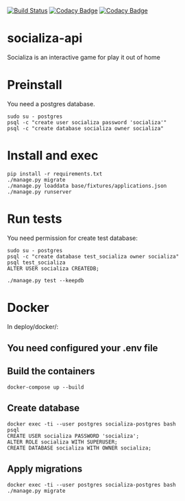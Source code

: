 [![Build Status](https://travis-ci.org/wadobo/socializa-api.svg?branch=master)](https://travis-ci.org/wadobo/socializa-api) [![Codacy Badge](https://api.codacy.com/project/badge/Grade/9f6c22fb121f4dbbaecfa069e69435b4)](https://www.codacy.com/app/Wadobo/socializa-api?utm_source=github.com&utm_medium=referral&utm_content=wadobo/socializa-api&utm_campaign=badger) [![Codacy Badge](https://api.codacy.com/project/badge/Coverage/15223f974b0a409fb4bb858f1192b185)](https://www.codacy.com/app/Wadobo/socializa-api?utm_source=github.com&amp;utm_medium=referral&amp;utm_content=wadobo/socializa-api&amp;utm_campaign=Badge_Coverage)

# socializa-api

Socializa is an interactive game for play it out of home


# Preinstall

You need a postgres database.

    sudo su - postgres
    psql -c "create user socializa password 'socializa'"
    psql -c "create database socializa owner socializa"


# Install and exec

    pip install -r requirements.txt
    ./manage.py migrate
    ./manage.py loaddata base/fixtures/applications.json
    ./manage.py runserver


# Run tests

You need permission for create test database:

    sudo su - postgres
    psql -c "create database test_socializa owner socializa"
    psql test_socializa
    ALTER USER socializa CREATEDB;

    ./manage.py test --keepdb

# Docker

In deploy/docker/:

## You need configured your .env file

## Build the containers
    docker-compose up --build

## Create database
    docker exec -ti --user postgres socializa-postgres bash
    psql
    CREATE USER socializa PASSWORD 'socializa';
    ALTER ROLE socializa WITH SUPERUSER;
    CREATE DATABASE socializa WITH OWNER socializa;

## Apply migrations 
    docker exec -ti --user postgres socializa-postgres bash
    ./manage.py migrate
